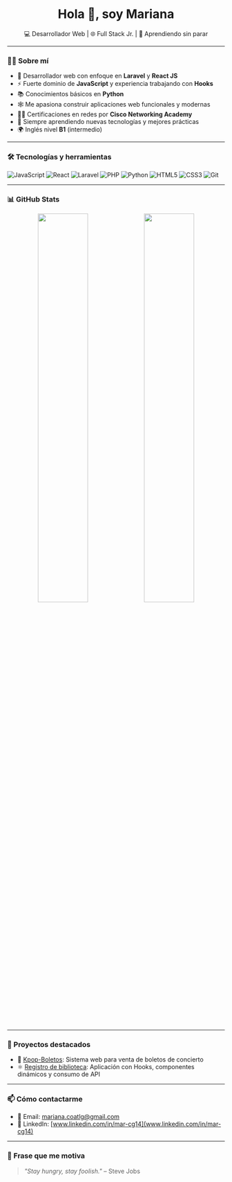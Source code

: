 <h1 align="center">Hola 👋, soy Mariana</h1>
<p align="center">💻 Desarrollador Web | 🌐 Full Stack Jr. | 🚀 Aprendiendo sin parar</p>

---

### 🙋‍♂️ Sobre mí

- 🎯 Desarrollador web con enfoque en **Laravel** y **React JS**
- ⚡ Fuerte dominio de **JavaScript** y experiencia trabajando con **Hooks**
- 📚 Conocimientos básicos en **Python**
- 🕸️ Me apasiona construir aplicaciones web funcionales y modernas
- 🧑‍🎓 Certificaciones en redes por **Cisco Networking Academy**
- 🧠 Siempre aprendiendo nuevas tecnologías y mejores prácticas
- 🌍 Inglés nivel **B1** (intermedio)

---

### 🛠 Tecnologías y herramientas

![JavaScript](https://img.shields.io/badge/JavaScript-F7DF1E?style=for-the-badge&logo=javascript&logoColor=black)
![React](https://img.shields.io/badge/React-20232A?style=for-the-badge&logo=react&logoColor=61DAFB)
![Laravel](https://img.shields.io/badge/Laravel-F55247?style=for-the-badge&logo=laravel&logoColor=white)
![PHP](https://img.shields.io/badge/PHP-777BB4?style=for-the-badge&logo=php&logoColor=white)
![Python](https://img.shields.io/badge/Python-3776AB?style=for-the-badge&logo=python&logoColor=white)
![HTML5](https://img.shields.io/badge/HTML5-E34F26?style=for-the-badge&logo=html5&logoColor=white)
![CSS3](https://img.shields.io/badge/CSS3-1572B6?style=for-the-badge&logo=css3&logoColor=white)
![Git](https://img.shields.io/badge/Git-F05032?style=for-the-badge&logo=git&logoColor=white)

---

### 📊 GitHub Stats

<p align="center">
  <img width="48%" src="https://github-readme-stats.vercel.app/api?username=tuusuario&show_icons=true&theme=tokyonight" />
  <img width="48%" src="https://github-readme-streak-stats.herokuapp.com/?user=tuusuario&theme=tokyonight" />
</p>

---

### 📌 Proyectos destacados

- 🧾 [Kpop-Boletos](https://github.com/tuusuario/proyecto-laravel): Sistema web para venta de boletos de concierto
- ⚛️ [Registro de biblioteca](https://github.com/tuusuario/proyecto-react): Aplicación con Hooks, componentes dinámicos y consumo de API

---

### 📫 Cómo contactarme

- 📧 Email: mariana.coatlg@gmail.com
- 💼 LinkedIn: [www.linkedin.com/in/mar-cg14](www.linkedin.com/in/mar-cg14)

---

### 💬 Frase que me motiva

> *"Stay hungry, stay foolish."* – Steve Jobs
